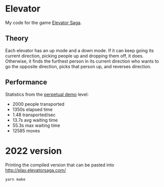 Elevator
========

My code for the game [Elevator Saga](http://play.elevatorsaga.com/).

Theory
------

Each elevator has an up mode and a down mode. If it can keep going its current direction, picking people up and dropping them off, it does. Otherwise, it finds the furthest person in its current direction who wants to go the opposite direction, picks that person up, and reverses direction.

Performance
-----------

Statistics from the [perpetual demo](http://play.elevatorsaga.com/#challenge=18) level:

- 2000 people transported
- 1350s elapsed time
- 1.48 transported/sec
- 13.7s avg waiting time
- 55.3s max waiting time
- 12585 moves


# 2022 version

Printing the compiled version that can be pasted into http://play.elevatorsaga.com/

```
yarn make
```

